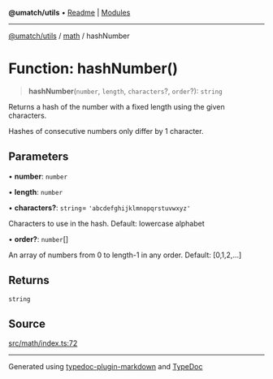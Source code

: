 **@umatch/utils** • [Readme](../../index.md) \| [Modules](../../modules.md)

***

[@umatch/utils](../../modules.md) / [math](../index.md) / hashNumber

# Function: hashNumber()

> **hashNumber**(`number`, `length`, `characters`?, `order`?): `string`

Returns a hash of the number with a fixed length using the given characters.

Hashes of consecutive numbers only differ by 1 character.

## Parameters

• **number**: `number`

• **length**: `number`

• **characters?**: `string`= `'abcdefghijklmnopqrstuvwxyz'`

Characters to use in the hash. Default: lowercase alphabet

• **order?**: `number`[]

An array of numbers from 0 to length-1 in any order. Default: [0,1,2,...]

## Returns

`string`

## Source

[src/math/index.ts:72](https://github.com/umatch-oficial/utils/blob/c6d91fc/src/math/index.ts#L72)

***

Generated using [typedoc-plugin-markdown](https://www.npmjs.com/package/typedoc-plugin-markdown) and [TypeDoc](https://typedoc.org/)

